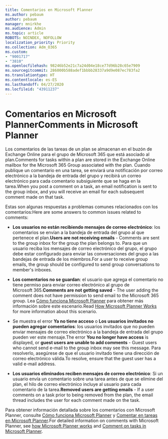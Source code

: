```yaml
---
title: Comentarios en Microsoft Planner
ms.author: pebaum
author: pebaum
manager: mnirkhe
ms.audience: Admin
ms.topic: article
ROBOTS: NOINDEX, NOFOLLOW
localization_priority: Priority
ms.collection: Adm_O365
ms.custom:
- "9001717"
- "3810"
ms.openlocfilehash: 98246b52e21c7a24d04e18ce77d96b28c65e7909
ms.sourcegitcommit: 286000b588adef1bbbb28337a9d9e087ec783fa2
ms.translationtype: HT
ms.contentlocale: es-ES
ms.lasthandoff: 04/27/2020
ms.locfileid: "43911237"
---
```

# <a name="comments-in-microsoft-planner"></a><span data-ttu-id="3b3c6-102">Comentarios en Microsoft Planner</span><span class="sxs-lookup"><span data-stu-id="3b3c6-102">Comments in Microsoft Planner</span></span>

<span data-ttu-id="3b3c6-103">Los comentarios de las tareas de un plan se almacenan en el buzón de Exchange Online para el grupo de Microsoft 365 que está asociado al plan.</span><span class="sxs-lookup"><span data-stu-id="3b3c6-103">Comments for tasks within a plan are stored in the Exchange Online mailbox for the Microsoft 365 Group associated with the plan.</span></span>  <span data-ttu-id="3b3c6-104">Cuando publique un comentario en una tarea, se enviará una notificación por correo electrónico a la bandeja de entrada del grupo y recibirá un correo electrónico para cada comentario subsiguiente que se haga en la tarea.</span><span class="sxs-lookup"><span data-stu-id="3b3c6-104">When you post a comment on a task, an email notification is sent to the group inbox, and you will receive an email for each subsequent comment made on that task.</span></span>

<span data-ttu-id="3b3c6-105">Estas son algunas respuestas a problemas comunes relacionados con los comentarios:</span><span class="sxs-lookup"><span data-stu-id="3b3c6-105">Here are some answers to common issues related to comments:</span></span>

- <span data-ttu-id="3b3c6-106">**Los usuarios no están recibiendo mensajes de correo electrónico**: los comentarios se envían a la bandeja de entrada del grupo al que pertenece el plan.</span><span class="sxs-lookup"><span data-stu-id="3b3c6-106">**Users are not receiving emails** - Comments are sent to the group inbox for the group the plan belongs to.</span></span> <span data-ttu-id="3b3c6-107">Para que un usuario reciba los mensajes de correo electrónico del grupo, el grupo debe estar configurado para enviar las conversaciones del grupo a las bandejas de entrada de los miembros.</span><span class="sxs-lookup"><span data-stu-id="3b3c6-107">For a user to receive group emails, the group should be configured to send group conversations to member's inboxes.</span></span>

- <span data-ttu-id="3b3c6-108">**Los comentarios no se guardan**: el usuario que agrega el comentario no tiene permiso para enviar correo electrónico al grupo de Microsoft 365.</span><span class="sxs-lookup"><span data-stu-id="3b3c6-108">**Comments are not getting saved** -  The user adding the comment does not have permission to send email to the Microsoft 365 group.</span></span> <span data-ttu-id="3b3c6-109">Lea [Cómo funciona Microsoft Planner](https://techcommunity.microsoft.com/t5/planner-blog/how-microsoft-planner-works/ba-p/1214736) para obtener más información sobre este escenario.</span><span class="sxs-lookup"><span data-stu-id="3b3c6-109">Read [How Microsoft Planner Works](https://techcommunity.microsoft.com/t5/planner-blog/how-microsoft-planner-works/ba-p/1214736) for more information about this scenario.</span></span>

- <span data-ttu-id="3b3c6-110">Se muestra el error **Ya no tiene acceso** o **Los usuarios invitados no pueden agregar comentarios**: los usuarios invitados que no pueden enviar mensajes de correo electrónico a la bandeja de entrada del grupo pueden ver este mensaje.</span><span class="sxs-lookup"><span data-stu-id="3b3c6-110">The error **You no longer have access** is displayed, or **guest users are unable to add comments** - Guest users who cannot send e-mail to the group inbox may see this message.</span></span> <span data-ttu-id="3b3c6-111">Para resolverlo, asegúrese de que el usuario invitado tiene una dirección de correo electrónico válida.</span><span class="sxs-lookup"><span data-stu-id="3b3c6-111">To resolve, ensure that the guest user has a valid e-mail address.</span></span>

- <span data-ttu-id="3b3c6-112">**Los usuarios eliminados reciben mensajes de correo electrónico**: Si un usuario envía un comentario sobre una tarea antes de que se elimine del plan, el hilo de correo electrónico incluye al usuario para cada comentario de la tarea.</span><span class="sxs-lookup"><span data-stu-id="3b3c6-112">**Removed users are getting emails** -  If a user comments on a task prior to being removed from the plan, the email thread includes the user for each comment made on the task.</span></span>

<span data-ttu-id="3b3c6-113">Para obtener información detallada sobre los comentarios con Microsoft Planner, consulte [Cómo funciona Microsoft Planner](https://techcommunity.microsoft.com/t5/planner-blog/how-microsoft-planner-works/ba-p/1214736) y [Comentar en tareas en Microsoft Planner](https://support.microsoft.com/office/comment-on-tasks-in-microsoft-planner-fd4aedde-7785-4cd0-96ee-122fbc9140e1).</span><span class="sxs-lookup"><span data-stu-id="3b3c6-113">For detailed information on comments with Microsoft Planner, see [how Microsoft Planner works](https://techcommunity.microsoft.com/t5/planner-blog/how-microsoft-planner-works/ba-p/1214736) and [Comment on tasks in Microsoft Planner](https://support.microsoft.com/office/comment-on-tasks-in-microsoft-planner-fd4aedde-7785-4cd0-96ee-122fbc9140e1).</span></span>
